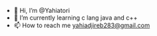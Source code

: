 - 👋 Hi, I’m @Yahiatori
- 🌱 I’m currently learning c lang java and c++
- 📫 How to reach me <yahiadjireb283@gmail.com>

<!---
Yahiatori/Yahiatori is a ✨ special ✨ repository because its `README.md` (this file) appears on your GitHub profile.
You can click the Preview link to take a look at your changes.
--->
